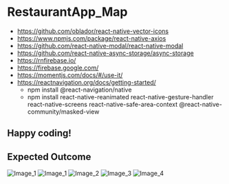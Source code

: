 # RestaurantApp_Map

- https://github.com/oblador/react-native-vector-icons
- https://www.npmjs.com/package/react-native-axios
- https://github.com/react-native-modal/react-native-modal
- https://github.com/react-native-async-storage/async-storage
- https://rnfirebase.io/
- https://firebase.google.com/
- https://momentjs.com/docs/#/use-it/
- https://reactnavigation.org/docs/getting-started/
    - npm install @react-navigation/native
    - npm install react-native-reanimated react-native-gesture-handler react-native-screens react-native-safe-area-context @react-native-community/masked-view

## Happy coding!

## Expected Outcome

![Image_1](./images/images(1).gif)
![Image_1](./images/images(1).jpg)
![Image_2](./images/images(2).jpg)
![Image_3](./images/images(3).jpg)
![Image_4](./images/images(4).jpg)

